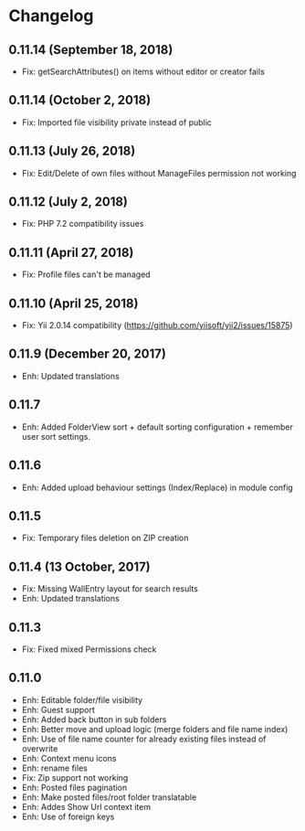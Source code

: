 Changelog
=========
0.11.14  (September 18, 2018)
-----------------------
- Fix: getSearchAttributes() on items without editor or creator fails

0.11.14  (October 2, 2018)
-----------------------
- Fix: Imported file visibility private instead of public


0.11.13  (July 26, 2018)
-----------------------
- Fix: Edit/Delete of own files without ManageFiles permission not working


0.11.12  (July 2, 2018)
-----------------------
- Fix: PHP 7.2 compatibility issues


0.11.11  (April 27, 2018)
---------------------------
- Fix: Profile files can't be managed

0.11.10  (April 25, 2018)
---------------------------
- Fix: Yii 2.0.14 compatibility (https://github.com/yiisoft/yii2/issues/15875)

0.11.9  (December 20, 2017)
---------------------------
- Enh: Updated translations

0.11.7
------
- Enh: Added FolderView sort + default sorting configuration + remember user sort settings.

0.11.6
------
- Enh: Added upload behaviour settings (Index/Replace) in module config

0.11.5
------
- Fix: Temporary files deletion on ZIP creation

0.11.4  (13 October, 2017)
--------------------------
- Fix: Missing WallEntry layout for search results
- Enh: Updated translations

0.11.3
------
- Fix: Fixed mixed Permissions check

0.11.0 
------
- Enh: Editable folder/file visibility
- Enh: Guest support
- Enh: Added back button in sub folders
- Enh: Better move and upload logic (merge folders and file name index)
- Enh: Use of file name counter for already existing files instead of overwrite
- Enh: Context menu icons
- Enh: rename files
- Fix: Zip support not working
- Enh: Posted files pagination
- Enh: Make posted files/root folder translatable
- Enh: Addes Show Url context item
- Enh: Use of foreign keys
